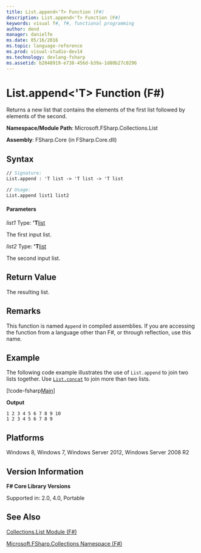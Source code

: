 ```yaml
---
title: List.append<'T> Function (F#)
description: List.append<'T> Function (F#)
keywords: visual f#, f#, functional programming
author: dend
manager: danielfe
ms.date: 05/16/2016
ms.topic: language-reference
ms.prod: visual-studio-dev14
ms.technology: devlang-fsharp
ms.assetid: b2048919-e738-456d-b39a-1d80b27c0296 
---
```


# List.append<'T> Function (F#)

Returns a new list that contains the elements of the first list followed by elements of the second.

**Namespace/Module Path**: Microsoft.FSharp.Collections.List

**Assembly**: FSharp.Core (in FSharp.Core.dll)


## Syntax

```fsharp
// Signature:
List.append : 'T list -> 'T list -> 'T list

// Usage:
List.append list1 list2
```

#### Parameters
*list1*
Type: **'T**[list](https://msdn.microsoft.com/library/c627b668-477b-4409-91ed-06d7f1b3e4a7)


The first input list.


*list2*
Type: **'T**[list](https://msdn.microsoft.com/library/c627b668-477b-4409-91ed-06d7f1b3e4a7)


The second input list.

## Return Value

The resulting list.

## Remarks
This function is named `Append` in compiled assemblies. If you are accessing the function from a language other than F#, or through reflection, use this name.

## Example

The following code example illustrates the use of `List.append` to join two lists together. Use [`List.concat`](https://msdn.microsoft.com/library/c5afd433-8764-4ea8-a6a8-937fb4d77c4c) to join more than two lists.

[!code-fsharp[Main](snippets/fslists/snippet26.fs)]

**Output**

```
1 2 3 4 5 6 7 8 9 10
1 2 3 4 5 6 7 8 9
```

## Platforms
Windows 8, Windows 7, Windows Server 2012, Windows Server 2008 R2


## Version Information
**F# Core Library Versions**

Supported in: 2.0, 4.0, Portable

## See Also
[Collections.List Module &#40;F&#35;&#41;](Collections.List-Module-%5BFSharp%5D.md)

[Microsoft.FSharp.Collections Namespace &#40;F&#35;&#41;](Microsoft.FSharp.Collections-Namespace-%5BFSharp%5D.md)